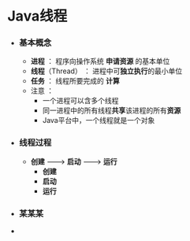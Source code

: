 # Java线程

- ### 基本概念

  - **进程**  ： 程序向操作系统 **申请资源** 的基本单位
  - **线程**（Thread）  ： 进程中可**独立执行**的最小单位
  - **任务**   ： 线程所要完成的 **计算** 
  - 注意 ：
    - 一个进程可以含多个线程   
    - 同一进程中的所有线程**共享**该进程的所有**资源** 
    - Java平台中，一个线程就是一个对象

- ### 线程过程

  - **创建** ---> **启动** ---> **运行**
  	- **创建**
	- **启动**
	- **运行**


- ### 某某某

- 

  

